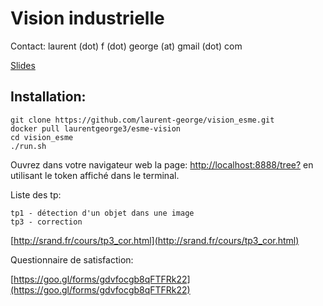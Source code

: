 # Vision industrielle

Contact: laurent (dot) f (dot) george (at) gmail (dot) com

[Slides](https://docs.google.com/presentation/d/17iv5m1SQ2FAT3V9iXPp6bFCdkRpRrzDLv_i-aScamiI/edit?usp=sharing)


Installation:
----------------

    git clone https://github.com/laurent-george/vision_esme.git
    docker pull laurentgeorge3/esme-vision
    cd vision_esme
    ./run.sh


Ouvrez dans votre navigateur web la page: [http://localhost:8888/tree?](http://localhost:8888/tree?) en utilisant le token affiché dans le terminal.

Liste des tp:

    tp1 - détection d'un objet dans une image
    tp3 - correction
[http://srand.fr/cours/tp3_cor.html](http://srand.fr/cours/tp3_cor.html)

Questionnaire de satisfaction:

  [https://goo.gl/forms/gdvfocgb8qFTFRk22](https://goo.gl/forms/gdvfocgb8qFTFRk22)

